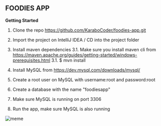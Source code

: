 ## FOODIES APP

**Getting Started**

 1. Clone the repo https://github.com/KaraboCoder/foodies-app.git
 2. Import the project on IntelliJ IDEA / CD into the project folder
 3. Install maven dependencies
 3.1. Make sure you install maven cli from https://maven.apache.org/guides/getting-started/windows-prerequisites.html
 3.1. $ mvn install
 
 4. Install MySQL from https://dev.mysql.com/downloads/mysql/
 5. Create a root user on MySQL with username:root and password:root
 6. Create a database with the name "foodiesapp"
 
 7. Make sure MySQL is running on port 3306
 8. Run the app, make sure MySQL is also running

![meme](https://www.todaysparent.com/wp-content/uploads/2017/06/when-your-kid-becomes-a-meme-1024x576-1497986561.jpg)
